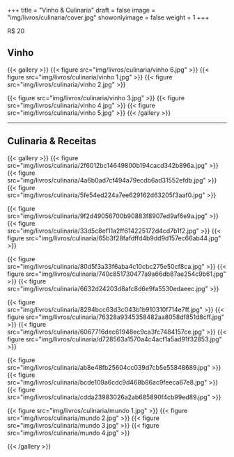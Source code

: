 +++
title = "Vinho & Culinaria"
draft = false
image = "img/livros/culinaria/cover.jpg"
showonlyimage = false
weight = 1
+++

<span class="price">R$ 20</span>
<!--more-->

## Vinho

{{< gallery >}}
{{< figure src="img/livros/culinaria/vinho 6.jpg" >}}
{{< figure src="img/livros/culinaria/vinho 1.jpg" >}}
{{< figure src="img/livros/culinaria/vinho 2.jpg" >}}

{{< figure src="img/livros/culinaria/vinho 3.jpg" >}}
{{< figure src="img/livros/culinaria/vinho 4.jpg" >}}
{{< figure src="img/livros/culinaria/vinho 5.jpg" >}}
{{< /gallery >}}

---

## Culinaria & Receitas

{{< gallery >}}
{{< figure src="img/livros/culinaria/2f6012bc14649800b194cacd342b896a.jpg" >}}
{{< figure src="img/livros/culinaria/4a6b0ad7cf494a79ecdb6ad31552efdb.jpg" >}}
{{< figure src="img/livros/culinaria/5fe54ed224a7ee629162d63205f3aaf0.jpg" >}}

{{< figure src="img/livros/culinaria/9f2d49056700b90883f8907ed9af6e9a.jpg" >}}
{{< figure src="img/livros/culinaria/33d5c8ef11a2ff614225172d4cd7b1f2.jpg" >}}
{{< figure src="img/livros/culinaria/65b3f28fafdffd4b9dd9d157ec66ab44.jpg" >}}

{{< figure src="img/livros/culinaria/80d5f3a33f6aba4c10cbc275e50cf8ca.jpg" >}}
{{< figure src="img/livros/culinaria/740c851730477a9a66db87ae254c9b61.jpg" >}}
{{< figure src="img/livros/culinaria/6632d24203d8afc8d6e9fa5530edaeec.jpg" >}}

{{< figure src="img/livros/culinaria/8294bcc63d3c043b1b910310f714e7ff.jpg" >}}
{{< figure src="img/livros/culinaria/76328a9345358482aa8058df851d8cff.jpg" >}}
{{< figure src="img/livros/culinaria/6067716dec61948ec9ca3fc7484157ce.jpg" >}}
{{< figure src="img/livros/culinaria/d728563a1570a4c4acf1a5ad91f32853.jpg" >}}

{{< figure src="img/livros/culinaria/ab8e48fb25604cc039d7cb5e55848689.jpg" >}}
{{< figure src="img/livros/culinaria/bcde109a6cdc9d468b86ac9feeca67e8.jpg" >}}
{{< figure src="img/livros/culinaria/cdda23983026a2ab685890f4cb99ed89.jpg" >}}

{{< figure src="img/livros/culinaria/mundo 1.jpg" >}}
{{< figure src="img/livros/culinaria/mundo 2.jpg" >}}
{{< figure src="img/livros/culinaria/mundo 3.jpg" >}}
{{< figure src="img/livros/culinaria/mundo 4.jpg" >}}

{{< /gallery >}}
